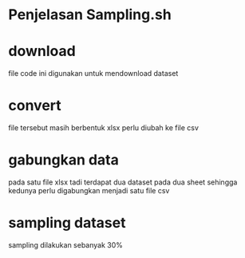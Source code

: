 # Penjelasan Sampling.sh
# download 
file code ini digunakan untuk mendownload dataset 

# convert
file tersebut masih berbentuk xlsx perlu diubah ke file csv

# gabungkan data
pada satu file xlsx tadi terdapat dua dataset pada dua sheet sehingga kedunya perlu digabungkan menjadi satu file csv

# sampling dataset
sampling dilakukan sebanyak 30%
